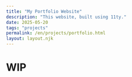 ```yaml
---
title: "My Portfolio Website"
description: "This website, built using 11ty."
date: 2025-05-20
tags: "projects"
permalink: /en/projects/portfolio.html
layout: layout.njk
---
```


# WIP